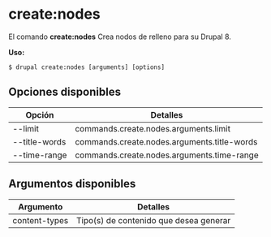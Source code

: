 # create:nodes
El comando **create:nodes** Crea nodos de relleno para su Drupal 8.

**Uso:**
```
$ drupal create:nodes [arguments] [options] 
```

## Opciones disponibles
Opción | Detalles
-------|-------------
--limit | commands.create.nodes.arguments.limit
--title-words | commands.create.nodes.arguments.title-words
--time-range | commands.create.nodes.arguments.time-range

## Argumentos disponibles
Argumento | Detalles
---------|-------------
content-types | Tipo(s) de contenido que desea generar
